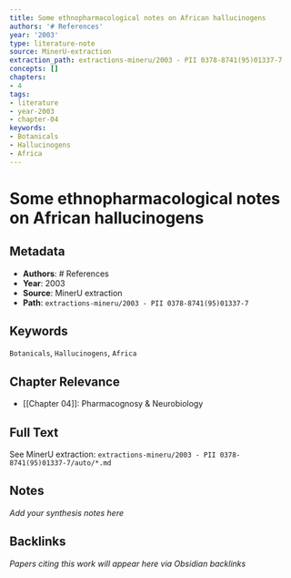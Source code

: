 ```yaml
---
title: Some ethnopharmacological notes on African hallucinogens
authors: '# References'
year: '2003'
type: literature-note
source: MinerU-extraction
extraction_path: extractions-mineru/2003 - PII 0378-8741(95)01337-7
concepts: []
chapters:
- 4
tags:
- literature
- year-2003
- chapter-04
keywords:
- Botanicals
- Hallucinogens
- Africa
---
```


# Some ethnopharmacological notes on African hallucinogens

## Metadata

- **Authors**: # References
- **Year**: 2003
- **Source**: MinerU extraction
- **Path**: `extractions-mineru/2003 - PII 0378-8741(95)01337-7`

## Keywords

`Botanicals`, `Hallucinogens`, `Africa`

## Chapter Relevance

- [[Chapter 04]]: Pharmacognosy & Neurobiology

## Full Text

See MinerU extraction: `extractions-mineru/2003 - PII 0378-8741(95)01337-7/auto/*.md`

## Notes

*Add your synthesis notes here*

## Backlinks

*Papers citing this work will appear here via Obsidian backlinks*
